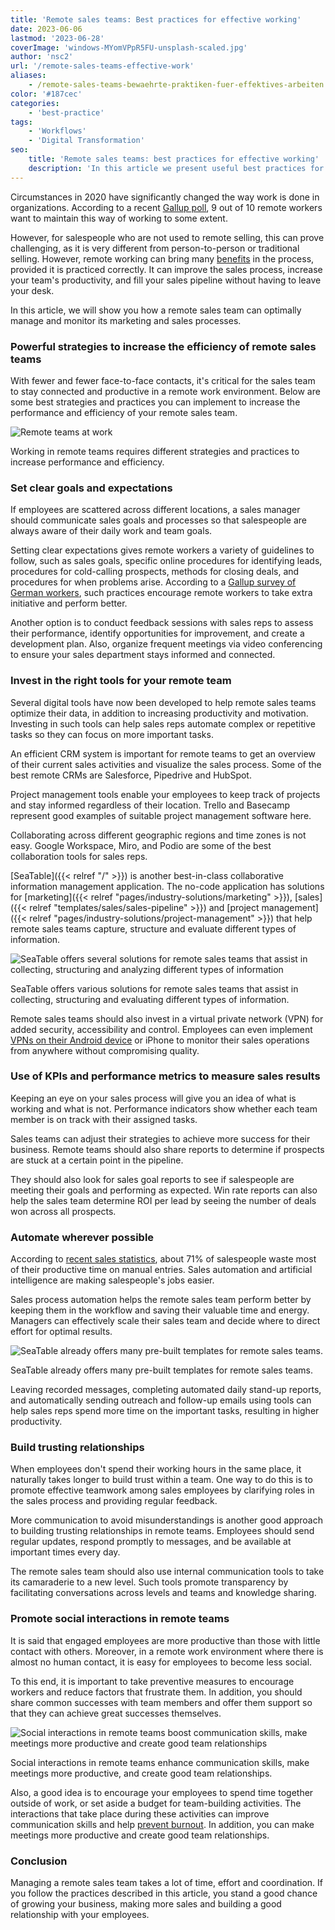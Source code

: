 ```yaml
---
title: 'Remote sales teams: Best practices for effective working'
date: 2023-06-06
lastmod: '2023-06-28'
coverImage: 'windows-MYomVPpR5FU-unsplash-scaled.jpg'
author: 'nsc2'
url: '/remote-sales-teams-effective-work'
aliases:
    - /remote-sales-teams-bewaehrte-praktiken-fuer-effektives-arbeiten
color: '#187cec'
categories:
    - 'best-practice'
tags: 
    - 'Workflows'
    - 'Digital Transformation'
seo:
    title: 'Remote sales teams: best practices for effective working'
    description: 'In this article we present useful best practices for working effectively in remote sales teams.'
---
```


Circumstances in 2020 have significantly changed the way work is done in organizations. According to a recent [Gallup poll](https://news.gallup.com/poll/355907/remote-work-persisting-trending-permanent.aspx), 9 out of 10 remote workers want to maintain this way of working to some extent.

However, for salespeople who are not used to remote selling, this can prove challenging, as it is very different from person-to-person or traditional selling. However, remote working can bring many [benefits](https://myquickcloud.com/blog/productivity/benefits-of-remote-work/) in the process, provided it is practiced correctly. It can improve the sales process, increase your team's productivity, and fill your sales pipeline without having to leave your desk.

In this article, we will show you how a remote sales team can optimally manage and monitor its marketing and sales processes.

### Powerful strategies to increase the efficiency of remote sales teams

With fewer and fewer face-to-face contacts, it's critical for the sales team to stay connected and productive in a remote work environment. Below are some best strategies and practices you can implement to increase the performance and efficiency of your remote sales team.

![Remote teams at work](sigmund-eTgMFFzroGc-unsplash-scaled-e1686045067675.jpg)

Working in remote teams requires different strategies and practices to increase performance and efficiency.

### Set clear goals and expectations

If employees are scattered across different locations, a sales manager should communicate sales goals and processes so that salespeople are always aware of their daily work and team goals.

Setting clear expectations gives remote workers a variety of guidelines to follow, such as sales goals, specific online procedures for identifying leads, procedures for cold-calling prospects, methods for closing deals, and procedures for when problems arise. According to a [Gallup survey of German workers](http://www.gallup.com/businessjournal/186164/employees-don-know-expected-work.aspx), such practices encourage remote workers to take extra initiative and perform better.

Another option is to conduct feedback sessions with sales reps to assess their performance, identify opportunities for improvement, and create a development plan. Also, organize frequent meetings via video conferencing to ensure your sales department stays informed and connected.

### Invest in the right tools for your remote team

Several digital tools have now been developed to help remote sales teams optimize their data, in addition to increasing productivity and motivation. Investing in such tools can help sales reps automate complex or repetitive tasks so they can focus on more important tasks.

An efficient CRM system is important for remote teams to get an overview of their current sales activities and visualize the sales process. Some of the best remote CRMs are Salesforce, Pipedrive and HubSpot.

Project management tools enable your employees to keep track of projects and stay informed regardless of their location. Trello and Basecamp represent good examples of suitable project management software here.

Collaborating across different geographic regions and time zones is not easy. Google Workspace, Miro, and Podio are some of the best collaboration tools for sales reps.

[SeaTable]({{< relref "/" >}}) is another best-in-class collaborative information management application. The no-code application has solutions for [marketing]({{< relref "pages/industry-solutions/marketing" >}}), [sales]({{< relref "templates/sales/sales-pipeline" >}}) and [project management]({{< relref "pages/industry-solutions/project-management" >}}) that help remote sales teams capture, structure and evaluate different types of information.

![SeaTable offers several solutions for remote sales teams that assist in collecting, structuring and analyzing different types of information](Ansicht_Offers.png)

SeaTable offers various solutions for remote sales teams that assist in collecting, structuring and evaluating different types of information.

Remote sales teams should also invest in a virtual private network (VPN) for added security, accessibility and control. Employees can even implement [VPNs on their Android device](https://cybernews.com/best-vpn/free-vpn-for-android/) or iPhone to monitor their sales operations from anywhere without compromising quality.

### Use of KPIs and performance metrics to measure sales results

Keeping an eye on your sales process will give you an idea of what is working and what is not. Performance indicators show whether each team member is on track with their assigned tasks.

Sales teams can adjust their strategies to achieve more success for their business. Remote teams should also share reports to determine if prospects are stuck at a certain point in the pipeline.

They should also look for sales goal reports to see if salespeople are meeting their goals and performing as expected. Win rate reports can also help the sales team determine ROI per lead by seeing the number of deals won across all prospects.

### Automate wherever possible

According to [recent sales statistics](https://www.heinzmarketing.com/2015/02/15-inside-sales-statistics-last-weeks-aa-isp-front-lines-conference/), about 71% of salespeople waste most of their productive time on manual entries. Sales automation and artificial intelligence are making salespeople's jobs easier.

Sales process automation helps the remote sales team perform better by keeping them in the workflow and saving their valuable time and energy. Managers can effectively scale their sales team and decide where to direct effort for optimal results.

![SeaTable already offers many pre-built templates for remote sales teams.](templates-crm-remote.png)

SeaTable already offers many pre-built templates for remote sales teams.

Leaving recorded messages, completing automated daily stand-up reports, and automatically sending outreach and follow-up emails using tools can help sales reps spend more time on the important tasks, resulting in higher productivity.

### Build trusting relationships

When employees don't spend their working hours in the same place, it naturally takes longer to build trust within a team. One way to do this is to promote effective teamwork among sales employees by clarifying roles in the sales process and providing regular feedback.

More communication to avoid misunderstandings is another good approach to building trusting relationships in remote teams. Employees should send regular updates, respond promptly to messages, and be available at important times every day.

The remote sales team should also use internal communication tools to take its camaraderie to a new level. Such tools promote transparency by facilitating conversations across levels and teams and knowledge sharing.

### Promote social interactions in remote teams

It is said that engaged employees are more productive than those with little contact with others. Moreover, in a remote work environment where there is almost no human contact, it is easy for employees to become less social.

To this end, it is important to take preventive measures to encourage workers and reduce factors that frustrate them. In addition, you should share common successes with team members and offer them support so that they can achieve great successes themselves.

![Social interactions in remote teams boost communication skills, make meetings more productive and create good team relationships](antenna-ZDN-G1xBWHY-unsplash-scaled-e1686045663343-711x474.jpg)

Social interactions in remote teams enhance communication skills, make meetings more productive, and create good team relationships.

Also, a good idea is to encourage your employees to spend time together outside of work, or set aside a budget for team-building activities. The interactions that take place during these activities can improve communication skills and help [prevent burnout](https://breadnbeyond.com/articles/wfh-burnout/). In addition, you can make meetings more productive and create good team relationships.

### Conclusion

Managing a remote sales team takes a lot of time, effort and coordination. If you follow the practices described in this article, you stand a good chance of growing your business, making more sales and building a good relationship with your employees.
